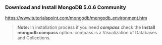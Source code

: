 ### Download and Install MongoDB 5.0.6 Community
https://www.tutorialspoint.com/mongodb/mongodb_environment.htm

> **Note:** In installation process if you need ***compass*** check the **Install mongodb compass** option.
compass is a Visualization of Databases and Collections.
